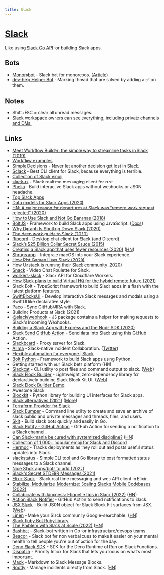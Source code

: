 ```yaml
---
title: Slack
---
```


# [Slack](https://slack.com)

Like using [Slack Go API](https://github.com/slack-go/slack) for building Slack apps.

## Bots

- [Monorobot](https://github.com/ahrefs/monorobot) - Slack bot for monorepos. ([Article](https://tech.ahrefs.com/monorobot-a-slack-bot-for-monorepos-374260e2ca43))
- [dev-help Helper Bot](https://github.com/artsy/dev-help-helper-bot) - Marking thread that are solved by adding a ✅ on them.

## Notes

- Shift+ESC = clear all unread messages.
- [Slack workspace owners can see everything, including private channels and DMs.](https://twitter.com/fasterthanlime/status/1452974665874423815)

## Links

- [Meet Workflow Builder: the simple way to streamline tasks in Slack (2019)](https://slackhq.com/automate-tasks-in-slack-with-workflow-builder)
- [Workflow examples](https://slack.com/intl/en-gb/slack-tips/workflow-builder-examples)
- [Simple Decisions](https://simplepoll.rocks/decisions/) - Never let another decision get lost in Slack.
- [Sclack](https://github.com/haskellcamargo/sclack) - Best CLI client for Slack, because everything is terrible.
- [Collection of Slack emoji](https://github.com/snipe/awesome-emoji)
- [slack-rs](https://github.com/slack-rs/slack-rs) - Slack realtime messaging client for rust.
- [Phelia](https://github.com/maxchehab/phelia) - Build interactive Slack apps without webhooks or JSON headache.
- [Top Slack Apps](https://slackrank.wilhelmklopp.com/)
- [Data models for Slack Apps (2020)](https://wilhelmklopp.com/posts/slack-database-modelling/)
- [HN: A major reason for departures at Slack was “remote work request rejected” (2020)](https://news.ycombinator.com/item?id=23297113)
- [How to Use Slack and Not Go Bananas (2018)](https://pspdfkit.com/blog/2018/how-to-use-slack-and-not-go-bananas/)
- [BoltJS](https://github.com/slackapi/bolt-js) - Framework to build Slack apps using JavaScript. ([Docs](https://slack.dev/bolt-js))
- [Why Dgraph Is Shutting Down Slack (2020)](https://dgraph.io/blog/post/dgraph-shutting-slack-using-discourse/)
- [The deep work guide to Slack (2020)](https://www.arun.is/blog/slack-guide/)
- [Ripcord](https://cancel.fm/ripcord/) - Desktop chat client for Slack (and Discord).
- [Slack’s \$25 Billion Dollar Secret Sauce (2015)](https://medium.com/@awilkinson/slack-s-2-8-billion-dollar-secret-sauce-5c5ec7117908)
- [Creating a Slack app that uses fewer resources (2020)](https://kofi.sexy/blog/slack-app-fewer-resources) ([HN](https://news.ycombinator.com/item?id=24743790))
- [Shrugs.app](https://shrugs.app/) - Integrate macOS into your Slack experience.
- [How Riot Games Uses Slack (2020)](https://technology.riotgames.com/news/how-riot-games-uses-slack)
- [How Unstack is running their Slack community (2020)](https://buildwithusers.substack.com/p/a-peek-into-how-unstack-is-running)
- [Snack](https://aboutsnack.com/) - Video Chat Roulette for Slack.
- [workers-slack](https://github.com/sagi/workers-slack) - Slack API for Cloudflare Workers.
- [How Slack plans to build Virtual HQ for the hybrid remote future (2021)](https://twitter.com/noah_weiss/status/1375136823404605443)
- [Slack Bolt](https://github.com/KhushrajRathod/slack-bolt) - TypeScript framework to build Slack apps in a flash with the latest platform features.
- [SwiftBlocksUI](https://github.com/SwiftBlocksUI/SwiftBlocksUI) - Develop interactive Slack messages and modals using a SwiftUI like declarative style.
- [Paco](https://pacohq.com/) - Sync GitHub/JIRA with Slack.
- [Building Products at Slack (2021)](https://newsletter.bringthedonuts.com/p/building-products-at-slack)
- [@slack/webhook](https://www.npmjs.com/package/@slack/webhook) - JS package contains a helper for making requests to Slack's Incoming Webhooks.
- [Building a Slack App with Express and the Node SDK (2020)](https://www.javascriptjanuary.com/blog/building-a-slack-app-with-express-and-the-node-sdk)
- [Slack Send GitHub Action](https://github.com/slackapi/slack-github-action) - Send data into Slack using this GitHub Action.
- [Slackboard](https://github.com/cubicdaiya/slackboard) - Proxy server for Slack.
- [Allma](https://allma.io/) - Slack-native Incident Collaboration. ([Twitter](https://twitter.com/tryallma))
- [Flexible automation for everyone | Slack](https://api.slack.com/future)
- [Bolt Python](https://github.com/slackapi/bolt-python) - Framework to build Slack apps using Python.
- [Getting started with our Slack beta platform](https://api.slack.com/future/get-started) ([HN](https://news.ycombinator.com/item?id=29254197))
- [Slackcat](https://github.com/bcicen/slackcat) - CLI utility to post files and command output to slack. ([Web](http://slackcat.chat/))
- [Slack Block Builder](https://github.com/raycharius/slack-block-builder) - Lightweight, zero-dependency library for declaratively building Slack Block Kit UI. ([Web](https://www.blockbuilder.dev/#/))
- [Slack Block Builder Demo](https://github.com/raycharius/slack-block-builder-demo)
- [Awesome Slack](https://github.com/matiassingers/awesome-slack)
- [Blockkit](https://github.com/imryche/blockkit) - Python library for building UI interfaces for Slack apps.
- [Slack alternatives (2021)](https://twitter.com/sdw/status/1468308805939122181) ([More](https://twitter.com/sandofsky/status/1468259582317240321))
- [Terraform Provider for Slack](https://github.com/TimDurward/terraform-provider-slack)
- [Slack Dumper](https://github.com/rusq/slackdump) - Command line utility to create and save an archive of slack public and private messages and threads, files, and users.
- [Skit](https://github.com/spy16/skit) - Build slack bots quickly and easily in Go.
- [Slack Notify - GitHub Action](https://github.com/rtCamp/action-slack-notify) - GitHub Action for sending a notification to a Slack channel.
- [Can Slack-mania be cured with systemized discipline?](https://brandur.org/fragments/slack-mania) ([HN](https://news.ycombinator.com/item?id=30356901))
- [Collection of 1,000+ popular emoji for Slack and Discord](https://github.com/seanprashad/slackmoji)
- [Hermod](https://github.com/uswitch/hermod) - Tracks deployments as they roll out and posts useful status updates into Slack.
- [slackstatus](https://github.com/pteich/slackstatus) - Simple CLI tool and Go library to post formatted status messages to a Slack channel.
- [Nice Slack apps/bots to add (2022)](https://twitter.com/coreyhainesco/status/1503521371267088387)
- [Slack's Secret STDERR Messages (2021)](https://www.brendangregg.com/blog/2021-08-27/slack-crashes-secret-stderr.html)
- [Elixir-Slack](https://github.com/BlakeWilliams/Elixir-Slack) - Slack real time messaging and web API client in Elixir.
- [Stabilize, Modularize, Modernize: Scaling Slack’s Mobile Codebases (2022)](https://slack.engineering/stabilize-modularize-modernize-scaling-slacks-mobile-codebases-2/)
- [Collaborate with kindness: Etiquette tips in Slack (2022)](https://slack.com/intl/en-gb/blog/collaboration/etiquette-tips-in-slack) ([HN](https://news.ycombinator.com/item?id=30835070))
- [Action Slack Notifier](https://github.com/actions-ecosystem/action-slack-notifier) - GitHub Action to send notifications to Slack.
- [JSX Slack](https://github.com/yhatt/jsx-slack) - Build JSON object for Slack Block Kit surfaces from JSX. ([Web](https://jsx-slack.netlify.app/))
- [Linen](https://www.linen.dev/) - Make your Slack community Google-searchable. ([HN](https://news.ycombinator.com/item?id=31168882))
- [Slack Ruby Bot Ruby library](https://github.com/slack-ruby/slack-ruby-bot)
- [The Problem with Slack at Scale (2022)](https://liorn.substack.com/p/the-problem-with-slack?s=r) ([HN](https://news.ycombinator.com/item?id=31323227))
- [Bashbot](https://github.com/mathew-fleisch/bashbot) - Slack-bot written in Go for infrastructure/devops teams.
- [Beacon](https://github.com/dominikwilkowski/beacon) - Slack bot for non verbal cues to make it easier on your mental health to tell people you're out of action for the day.
- [Deno Slack SDK](https://github.com/slackapi/deno-slack-sdk) - SDK for the Deno Runtime of Run on Slack Functions.
- [Dispatch](https://www.dispatch.do/) - Priority Inbox for Slack that lets you focus on what's most important.
- [Mack](https://github.com/tryfabric/mack) - Markdown to Slack Message Blocks.
- [Rootly](https://rootly.com/) - Manage incidents directly from Slack. ([HN](https://news.ycombinator.com/item?id=31653985))